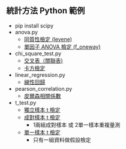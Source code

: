 ## 統計方法 Python 範例
- pip install scipy
- anova.py
  - [同質性檢定 (levene)](https://docs.scipy.org/doc/scipy/reference/generated/scipy.stats.levene.html)
  - [單因子 ANOVA 檢定 (f_oneway)](https://docs.scipy.org/doc/scipy/reference/generated/scipy.stats.f_oneway.html)
- chi_square_test.py
  - [交叉表（關聯表)](https://pandas.pydata.org/docs/reference/api/pandas.crosstab.html)
  - [卡方檢定](https://docs.scipy.org/doc/scipy/reference/generated/scipy.stats.chi2_contingency.html)
- linear_regression.py
  - [線性回歸](https://scikit-learn.org/stable/modules/generated/sklearn.linear_model.LinearRegression.html)
- pearson_correlation.py
  - [皮爾森相關係數](https://docs.scipy.org/doc/scipy/reference/generated/scipy.stats.pearsonr.html)
- t_test.py
  - [獨立樣本 t 檢定](https://docs.scipy.org/doc/scipy/reference/generated/scipy.stats.ttest_ind.html)
  - [成對樣本 t 檢定](https://docs.scipy.org/doc/scipy/reference/generated/scipy.stats.ttest_rel.html)
    - 1兩組成對樣本 或 2單一樣本重複量測
  - [單一樣本 t 檢定](https://docs.scipy.org/doc/scipy/reference/generated/scipy.stats.ttest_1samp.html)
    - 只有一組資料做假設檢定